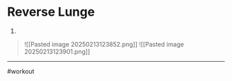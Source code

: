 # Reverse Lunge
1. 
>![[Pasted image 20250213123852.png]]
>![[Pasted image 20250213123901.png]]
---
#workout 